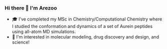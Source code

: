 ### Hi there 👋 I'm Arezoo


<!--
**azyjhp/azyjhp** is a ✨ _special_ ✨ repository because its `README.md` (this file) appears on your GitHub profile.
---->


-  🎓 I’ve completed my MSc in Chemistry/Computational Chemistry where I studied the conformation and dynamics of a set of Aurein peptides using all-atom MD simulations.
-  🔬 I'm interested in molecular modeling, drug discovery and design, and science!


